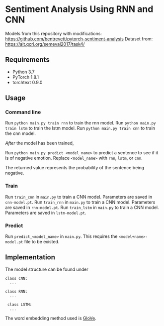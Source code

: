 # Sentiment Analysis Using RNN and CNN

Models from this repository with modifications: https://github.com/bentrevett/pytorch-sentiment-analysis
Dataset from: https://alt.qcri.org/semeval2017/task4/

## Requirements
- Python 3.7
- PyTorch 1.8.1
- torchtext 0.9.0

## Usage

### Command line
Run `python main.py train rnn` to train the rnn model.
Run `python main.py train lstm` to train the lstm model.
Run `python main.py train cnn` to train the cnn model.

*After* the model has been trained,

Run `python main.py predict <model_name>` to predict a sentence to see if it is of negative emotion.
Replace `<model_name>` with `rnn`, `lstm`, or `cnn`.

The returned value represents the probability of the sentence being negative.

### Train
Run `train_cnn` in `main.py` to train a CNN model. Parameters are saved in `cnn-model.pt`.
Run `train_rnn` in `main.py` to train a CNN model. Parameters are saved in `rnn-model.pt`.
Run `train_lstm` in `main.py` to train a CNN model. Parameters are saved in `lstm-model.pt`.


### Predict

Run `predict_<model_name>` in `main.py`. This requires the `<model+name>-model.pt` file to be existed.

## Implementation
The model structure can be found under
```
class CNN:
  ...
 
class RNN:
  ...
  
 class LSTM:
  ...
```

The word embedding method used is [GloVe](https://nlp.stanford.edu/projects/glove/).
